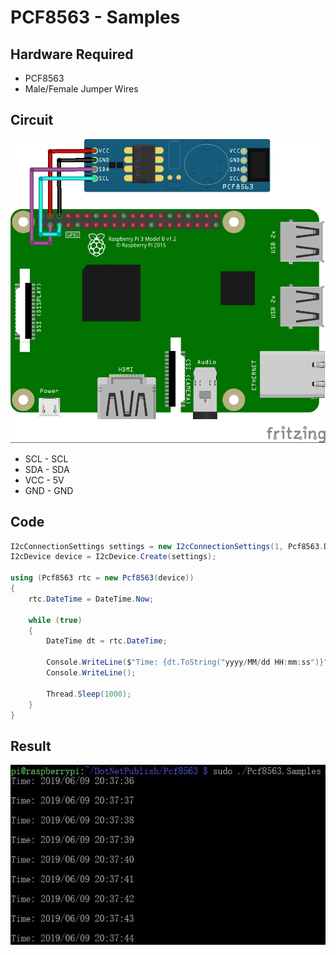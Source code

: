 # PCF8563 - Samples

## Hardware Required
* PCF8563
* Male/Female Jumper Wires

## Circuit
![](pcf8563_circuit.jpg)

* SCL - SCL
* SDA - SDA
* VCC - 5V
* GND - GND

## Code
```C#
I2cConnectionSettings settings = new I2cConnectionSettings(1, Pcf8563.DefaultI2cAddress);
I2cDevice device = I2cDevice.Create(settings);

using (Pcf8563 rtc = new Pcf8563(device))
{
    rtc.DateTime = DateTime.Now;

    while (true)
    {
        DateTime dt = rtc.DateTime;

        Console.WriteLine($"Time: {dt.ToString("yyyy/MM/dd HH:mm:ss")}");
        Console.WriteLine();

        Thread.Sleep(1000);
    }
}
```

## Result
![](RunningResult.jpg)
